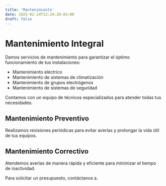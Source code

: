 ```yaml
---
title: 'Mantenimiento'
date: 2025-02-24T13:24:20-03:00
draft: false
---
```


# Mantenimiento Integral

Damos servicios de mantenimiento para garantizar el óptimo funcionamiento de tus instalaciones:

* Mantenimiento eléctrico
* Mantenimiento de sistemas de climatización
* Mantenimiento de grupos electrógenos
* Mantenimiento de sistemas de seguridad

Contamos con un equipo de técnicos especializados para atender todas tus necesidades.

## Mantenimiento Preventivo

Realizamos revisiones periódicas para evitar averías y prolongar la vida útil de tus equipos.

## Mantenimiento Correctivo

Atendemos averías de manera rápida y eficiente para minimizar el tiempo de inactividad.

Para solicitar un presupuesto, contáctanos a.

